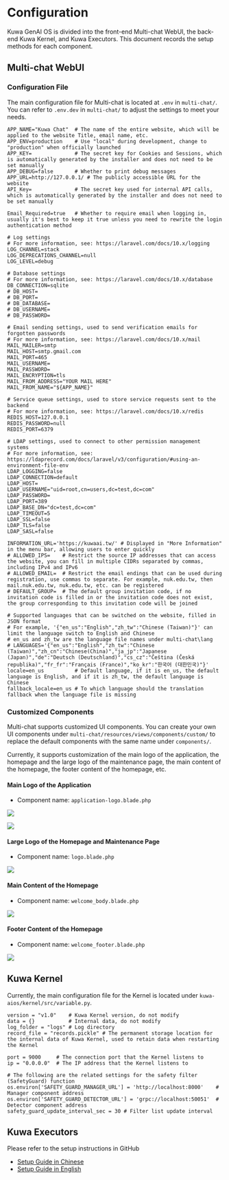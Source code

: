 # Configuration

Kuwa GenAI OS is divided into the front-end Multi-chat WebUI, the back-end Kuwa Kernel, and Kuwa Executors. This document records the setup methods for each component.

## Multi-chat WebUI
### Configuration File

The main configuration file for Multi-chat is located at `.env` in `multi-chat/`. You can refer to `.env.dev` in `multi-chat/` to adjust the settings to meet your needs.

```
APP_NAME="Kuwa Chat"  # The name of the entire website, which will be applied to the website Title, email name, etc.
APP_ENV=production    # Use "local" during development, change to "production" when officially launched
APP_KEY=              # The secret key for Cookies and Sessions, which is automatically generated by the installer and does not need to be set manually
APP_DEBUG=false       # Whether to print debug messages
APP_URL=http://127.0.0.1/ # The publicly accessible URL for the website
API_Key=              # The secret key used for internal API calls, which is automatically generated by the installer and does not need to be set manually

Email_Required=true   # Whether to require email when logging in, usually it's best to keep it true unless you need to rewrite the login authentication method

# Log settings
# For more information, see: https://laravel.com/docs/10.x/logging
LOG_CHANNEL=stack
LOG_DEPRECATIONS_CHANNEL=null
LOG_LEVEL=debug

# Database settings
# For more information, see: https://laravel.com/docs/10.x/database
DB_CONNECTION=sqlite
# DB_HOST=
# DB_PORT=
# DB_DATABASE=
# DB_USERNAME=
# DB_PASSWORD=

# Email sending settings, used to send verification emails for forgotten passwords
# For more information, see: https://laravel.com/docs/10.x/mail
MAIL_MAILER=smtp
MAIL_HOST=smtp.gmail.com
MAIL_PORT=465
MAIL_USERNAME=
MAIL_PASSWORD=
MAIL_ENCRYPTION=tls
MAIL_FROM_ADDRESS="YOUR MAIL HERE"
MAIL_FROM_NAME="${APP_NAME}"

# Service queue settings, used to store service requests sent to the backend
# For more information, see: https://laravel.com/docs/10.x/redis
REDIS_HOST=127.0.0.1
REDIS_PASSWORD=null
REDIS_PORT=6379

# LDAP settings, used to connect to other permission management systems
# For more information, see: https://ldaprecord.com/docs/laravel/v3/configuration/#using-an-environment-file-env
LDAP_LOGGING=false
LDAP_CONNECTION=default
LDAP_HOST=
LDAP_USERNAME="uid=root,cn=users,dc=test,dc=com"
LDAP_PASSWORD=
LDAP_PORT=389
LDAP_BASE_DN="dc=test,dc=com"
LDAP_TIMEOUT=5
LDAP_SSL=false
LDAP_TLS=false
LDAP_SASL=false

INFORMATION_URL='https://kuwaai.tw/' # Displayed in "More Information" in the menu bar, allowing users to enter quickly
# ALLOWED_IPS=    # Restrict the source IP addresses that can access the website, you can fill in multiple CIDRs separated by commas, including IPv4 and IPv6
# ALLOWED_EMAIL=  # Restrict the email endings that can be used during registration, use commas to separate. For example, nuk.edu.tw, then mail.nuk.edu.tw, nuk.edu.tw, etc. can be registered
# DEFAULT_GROUP=  # The default group invitation code, if no invitation code is filled in or the invitation code does not exist, the group corresponding to this invitation code will be joined

# Supported languages that can be switched on the website, filled in JSON format
# For example, '{"en_us":"English","zh_tw":"Chinese (Taiwan)"}' can limit the language switch to English and Chinese
# en_us and zh_tw are the language file names under multi-chat\lang
# LANGUAGES='{"en_us":"English","zh_tw":"Chinese (Taiwan)","zh_cn":"Chinese(China)","ja_jp":"Japanese (Japan)","de":"Deutsch (Deutschland)","cs_cz":"Čeština (Česká republika)","fr_fr":"Français (France)","ko_kr":"한국어 (대한민국)"}'
locale=en_us          # Default language, if it is en_us, the default language is English, and if it is zh_tw, the default language is Chinese
fallback_locale=en_us # To which language should the translation fallback when the language file is missing
```

### Customized Components
Multi-chat supports customized UI components. You can create your own UI components under `multi-chat/resources/views/components/custom/` to replace the default components with the same name under `components/`.

Currently, it supports customization of the main logo of the application, the homepage and the large logo of the maintenance page, the main content of the homepage, the footer content of the homepage, etc.

#### Main Logo of the Application
- Component name: `application-logo.blade.php`

![](./img/app-logo-1-zh-356fea558bc5a49f00a9df478b9e1571.png)

![](./img/app-logo-2-zh-e1865f0117e2b25d151153f7349fdbc1.png)

#### Large Logo of the Homepage and Maintenance Page
- Component name: `logo.blade.php`  

![](./img/logo-zh-51413939ea2b071f83910cea54b1c608.png)

#### Main Content of the Homepage
- Component name: `welcome_body.blade.php`

![](./img/welcome-body-zh-ac34a0eb54fad6e5c682792fc44991a6.png)

#### Footer Content of the Homepage
- Component name: `welcome_footer.blade.php`

![](./img/welcome-footer-zh-310bb3644ca609c871efaf0c165173d2.png)

## Kuwa Kernel
Currently, the main configuration file for the Kernel is located under `kuwa-aios/kernel/src/variable.py`.

```
version = "v1.0"    # Kuwa Kernel version, do not modify
data = {}           # Internal data, do not modify
log_folder = "logs" # Log directory
record_file = "records.pickle" # The permanent storage location for the internal data of Kuwa Kernel, used to retain data when restarting the Kernel

port = 9000     # The connection port that the Kernel listens to
ip = "0.0.0.0"  # The IP address that the Kernel listens to

# The following are the related settings for the safety filter (SafetyGuard) function
os.environ['SAFETY_GUARD_MANAGER_URL'] = 'http://localhost:8000'    # Manager component address
os.environ['SAFETY_GUARD_DETECTOR_URL'] = 'grpc://localhost:50051'  # Detector component address
safety_guard_update_interval_sec = 30 # Filter list update interval
```

## Kuwa Executors
Please refer to the setup instructions in GitHub
- [Setup Guide in Chinese](https://github.com/kuwaai/kuwa-aios/blob/main/src/executor/README_TW.md)
- [Setup Guide in English](https://github.com/kuwaai/kuwa-aios/tree/main/src/executor#readme)
